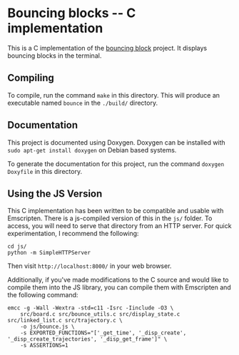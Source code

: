 Bouncing blocks -- C implementation
===================================

This is a C implementation of the [bouncing block](https://github.com/lelandbatey/bouncing_block) project. It displays bouncing blocks in the terminal.


Compiling
---------

To compile, run the command `make` in this directory. This will produce an executable named `bounce` in the `./build/` directory.


Documentation
-------------

This project is documented using Doxygen. Doxygen can be installed with `sudo apt-get install doxygen` on Debian based systems.

To generate the documentation for this project, run the command `doxygen Doxyfile` in this directory.


Using the JS Version
--------------------

This C implementation has been written to be compatible and usable with Emscripten. There is a js-compiled version of this in the `js/` folder. To access, you will need to serve that directory from an HTTP server. For quick experimentation, I recommend the following:

	cd js/
	python -m SimpleHTTPServer

Then visit `http://localhost:8000/` in your web browser.

Additionally, if you've made modifications to the C source and would like to compile them into the JS library, you can compile them with Emscripten and the following command:

	emcc -g -Wall -Wextra -std=c11 -Isrc -Iinclude -O3 \
		src/board.c src/bounce_utils.c src/display_state.c src/linked_list.c src/trajectory.c \
		-o js/bounce.js \
		-s EXPORTED_FUNCTIONS="['_get_time', '_disp_create', '_disp_create_trajectories', '_disp_get_frame']" \
		-s ASSERTIONS=1



